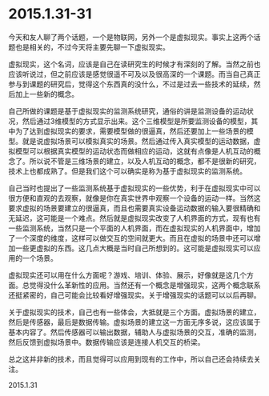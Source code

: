 2015.1.31-31
=============

今天和友人聊了两个话题，一个是物联网，另外一个是虚拟现实。事实上这两个话题也是相关的，不过今天将主要先聊一下虚拟现实。

虚拟现实，这个名词，应该是自己在读研究生的时候才有深刻的了解。当然之前也应该听说过，但之前应该是感觉很遥不可及以及很高深的一个课题。而当自己真正参与到课题的研究后，觉得这个东西真的没什么，不过是过去一些技术的延续，然后加上一些新的概念。

自己所做的课题是基于虚拟现实的监测系统研究，通俗的讲是监测设备的运动状况，然后通过3维模型的方式显示出来。这个三维模型是所要监测设备的模型，其中为了达到虚拟现实的要求，需要模型做的很逼真，然后还要加上一些场景的模型。就是说虚拟场景可以模拟真实的场景。然后通过传入真实模型的运动数据，虚拟模型可以根据真实模型的运动状态而做相应的运动，这就有点像是人机互动的概念了。所以说不管是三维场景的建立，以及人机互动的概念，都不是很新的研究，技术上也都成熟了。但是我们这个可以确实是称为基于虚拟现实的监测系统。

自己当时也提出了一些监测系统基于虚拟现实的一些优势，利于在虚拟现实中可以很方便和直观的去观察，就像是你在真实世界中观察一个设备的运动一样。当然这要求虚拟的场景要建立的很逼真，而且也需要真实设备运动数据的输入要很精确和无延迟，这可能是一个难点。然后就是虚拟现实改变了人机界面的方式，现有也有一些监测系统，当然只是一个平面的人机界面，而在虚拟现实的人机界面中，增加了一个深度的维度，这样可以做交互的空间就更大。而且在虚拟的场景中还可以增加一些更虚拟的东西。这几点大概是当时自己所想到的。这可能是虚拟现实可以应用的一个场景。

虚拟现实还可以用在什么方面呢？游戏、培训、体验、展示，好像就是这几个方面。总觉得没什么革新性的应用。当然还有一个概念是增强现实，这两个概念联系还挺紧密的，自己可能会比较看好增强现实。关于增强现实的话题可以以后再聊。

关于虚拟现实的技术，自己也有一些体会，大抵就是三个方面。虚拟场景的建立，然后是传感器，最后是数据传输。虚拟场景的建立这一方面无序多说，这应该属于基本内容了。然后传感器可以输出数据，辅助人与虚拟场景的交互，准确的监测，然后反馈到虚拟场景中。数据传输应该是连接人机交互的桥梁。

总之这并非新的技术，而且觉得可以应用到现有的工作中，所以自己还会持续去关注。

2015.1.31